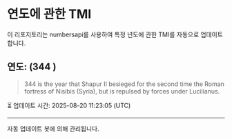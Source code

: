 
# 연도에 관한 TMI

이 리포지토리는 numbersapi를 사용하여 특정 년도에 관한 TMI를 자동으로 업데이트합니다.

## 연도: (344 )
> 344 is the year that Shapur II besieged for the second time the Roman fortress of Nisibis (Syria), but is repulsed by forces under Lucilianus.

⏳ 업데이트 시간: 2025-08-20 11:23:05 (UTC)

---
자동 업데이트 봇에 의해 관리됩니다.
